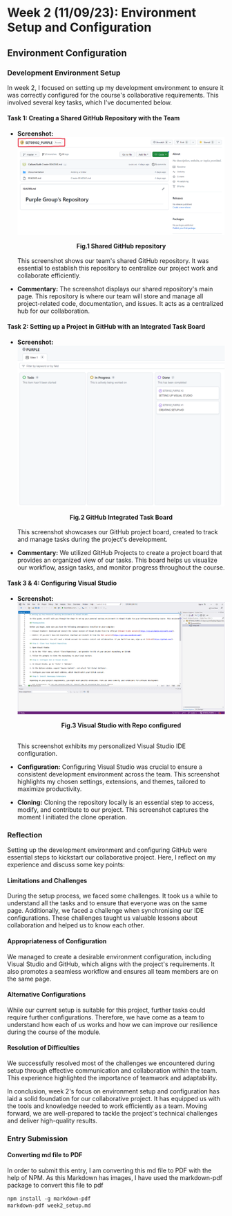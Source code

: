# Week 2 (11/09/23): Environment Setup and Configuration

## Environment Configuration

### Development Environment Setup

In week 2, I focused on setting up my development environment to ensure it was correctly configured for the course's collaborative requirements. This involved several key tasks, which I've documented below.

#### Task 1: Creating a Shared GitHub Repository with the Team

- **Screenshot:** ![Screenshot 1](./images/TeamGithubRepo.png)
  <figcaption align = "center"><b>Fig.1 Shared GitHub repository</b></figcaption>
  
  <br>
  This screenshot shows our team's shared GitHub repository. It was essential to establish this repository to centralize our project work and collaborate efficiently.

- **Commentary:** The screenshot displays our shared repository's main page. This repository is where our team will store and manage all project-related code, documentation, and issues. It acts as a centralized hub for our collaboration.

#### Task 2: Setting up a Project in GitHub with an Integrated Task Board

- **Screenshot:** ![Screenshot 2](./images/TeamTaskBoard.png)
  <figcaption align = "center"><b>Fig.2 GitHub Integrated Task Board</b></figcaption>
  
  <br>
  This screenshot showcases our GitHub project board, created to track and manage tasks during the project's development.

- **Commentary:** We utilized GitHub Projects to create a project board that provides an organized view of our tasks. This board helps us visualize our workflow, assign tasks, and monitor progress throughout the course.

#### Task 3 & 4: Configuring Visual Studio

- **Screenshot:** ![Screenshot 3](./images/VisualStudio.png)
  <figcaption align = "center"><b>Fig.3 Visual Studio with Repo configured</b></figcaption>
  
  <br>
  
  This screenshot exhibits my personalized Visual Studio IDE configuration.

- **Configuration:** Configuring Visual Studio was crucial to ensure a consistent development environment across the team. This screenshot highlights my chosen settings, extensions, and themes, tailored to maximize productivity.

- **Cloning:** Cloning the repository locally is an essential step to access, modify, and contribute to our project. This screenshot captures the moment I initiated the clone operation.

### Reflection

Setting up the development environment and configuring GitHub were essential steps to kickstart our collaborative project. Here, I reflect on my experience and discuss some key points:

#### Limitations and Challenges

During the setup process, we faced some challenges. It took us a while to understand all the tasks and to ensure that everyone was on the
same page. Additionally, we faced a challenge when synchronising our IDE configurations. These challenges taught us valuable lessons
about collaboration and helped us to know each other.

#### Appropriateness of Configuration

We managed to create a desirable environment configuration, including Visual Studio and GitHub, which aligns with the project's
requirements. It also promotes a seamless workflow and ensures all team members are on the same page.

#### Alternative Configurations

While our current setup is suitable for this project, further tasks could require further configurations. Therefore, we have come as a team to
understand how each of us works and how we can improve our resilience during the course of the module.

#### Resolution of Difficulties

We successfully resolved most of the challenges we encountered during setup through effective communication and collaboration within the team. This experience highlighted the importance of teamwork and adaptability.

In conclusion, week 2's focus on environment setup and configuration has laid a solid foundation for our collaborative project. It has equipped us with the tools and knowledge needed to work efficiently as a team. Moving forward, we are well-prepared to tackle the project's technical challenges and deliver high-quality results.


### Entry Submission

#### Converting md file to PDF

In order to submit this entry, I am converting this md file to PDF with the help of NPM.
As this Markdown has images, I have used the markdown-pdf package to convert this file to pdf
```
npm install -g markdown-pdf
markdown-pdf week2_setup.md
```
